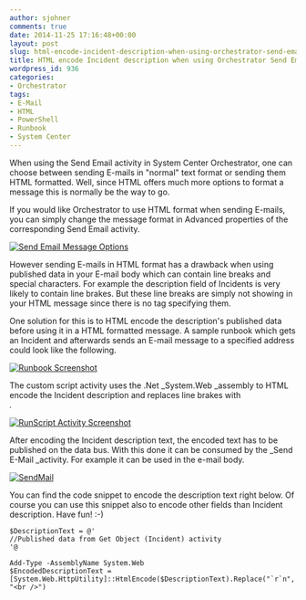 ```yaml
---
author: sjohner
comments: true
date: 2014-11-25 17:16:48+00:00
layout: post
slug: html-encode-incident-description-when-using-orchestrator-send-email-activity
title: HTML encode Incident description when using Orchestrator Send Email Activity
wordpress_id: 936
categories:
- Orchestrator
tags:
- E-Mail
- HTML
- PowerShell
- Runbook
- System Center
---
```


When using the Send Email activity in System Center Orchestrator, one can choose between sending E-mails in "normal" text format or sending them HTML formatted. Well, since HTML offers much more options to format a message this is normally be the way to go.

If you would like Orchestrator to use HTML format when sending E-mails, you can simply change the message format in Advanced properties of the corresponding Send Email activity.

[![Send Email Message Options](/images/sendemailmessageoptions.png)](/images/sendemailmessageoptions.png)
<!-- more -->
However sending E-mails in HTML format has a drawback when using published data in your E-mail body which can contain line breaks and special characters. For example the description field of Incidents is very likely to contain line brakes. But these line breaks are simply not showing in your HTML message since there is no tag specifying them.

One solution for this is to HTML encode the description's published data before using it in a HTML formatted message. A sample runbook which gets an Incident and afterwards sends an E-mail message to a specified address could look like the following.

[![Runbook Screenshot](/images/runbook.png)](/images/runbook.png)

The custom script activity uses the .Net _System.Web _assembly to HTML encode the Incident description and replaces line brakes with _<br />._

[![RunScript Activity Screenshot](/images/runscript.png?w=604)](/images/runscript.png)

After encoding the Incident description text, the encoded text has to be published on the data bus. With this done it can be consumed by the _Send E-Mail _activity. For example it can be used in the e-mail body.

[![SendMail](/images/sendmail.png?w=604)](/images/sendmail.png)

You can find the code snippet to encode the description text right below. Of course you can use this snippet also to encode other fields than Incident description. Have fun! :-)

    
    $DescriptionText = @'
    //Published data from Get Object (Incident) activity
    '@
    
    Add-Type -AssemblyName System.Web
    $EncodedDescriptionText = [System.Web.HttpUtility]::HtmlEncode($DescriptionText).Replace("`r`n", "<br />")
    
